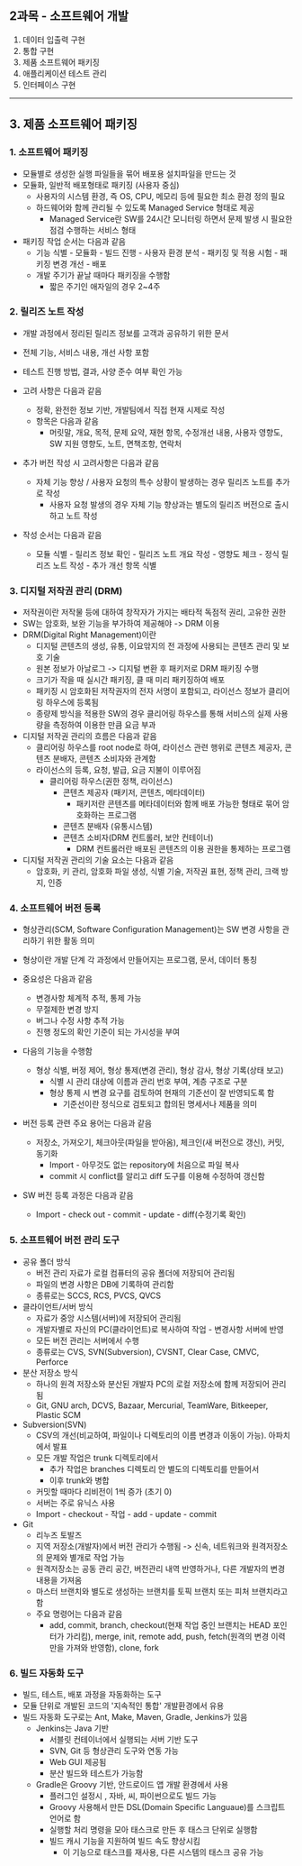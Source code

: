 ## 2과목 - 소프트웨어 개발





1. 데이터 입출력 구현
2. 통합 구현
3. 제품 소프트웨어 패키징
4. 애플리케이션 테스트 관리
5. 인터페이스 구현

---





## 3. 제품 소프트웨어 패키징

### 1. 소프트웨어 패키징

- 모듈별로 생성한 실행 파일들을 묶어 배포용 설치파일을 만드는 것
- 모듈화, 일반적 배포형태로 패키징 (사용자 중심)
  - 사용자의 시스템 환경, 즉 OS, CPU, 메모리 등에 필요한 최소 환경 정의 필요
  - 하드웨어와 함께 관리될 수 있도록 Managed Service 형태로 제공
    - Managed Service란 SW를 24시간 모니터링 하면서 문제 발생 시 필요한 점검 수행하는 서비스 형태
- 패키징 작업 순서는 다음과 같음
  - 기능 식별 - 모듈화 - 빌드 진행 - 사용자 환경 분석 - 패키징 및 적용 시험 - 패키징 변경 개선 - 배포
  - 개발 주기가 끝날 때마다 패키징을 수행함
    - 짧은 주기인 애자일의 경우 2~4주





### 2. 릴리즈 노트 작성

- 개발 과정에서 정리된 릴리즈 정보를 고객과 공유하기 위한 문서
- 전체 기능, 서비스 내용, 개선 사항 포함
- 테스트 진행 방법, 결과, 사양 준수 여부 확인 가능
- 고려 사항은 다음과 같음
  - 정확, 완전한 정보 기반, 개발팀에서 직접 현재 시제로 작성
  - 항목은 다음과 같음
    - 머릿말, 개요, 목적, 문제 요약, 재현 항목, 수정개선 내용, 사용자 영향도, SW 지원 영향도, 노트, 면책조항, 연락처

- 추가 버전 작성 시 고려사항은 다음과 같음
  - 자체 기능 향상 / 사용자 요청의 특수 상황이 발생하는 경우 릴리즈 노트를 추가로 작성
    - 사용자 요청 발생의 경우 자체 기능 향상과는 별도의 릴리즈 버전으로 출시하고 노트 작성
- 작성 순서는 다음과 같음
  - 모듈 식별 - 릴리즈 정보 확인 - 릴리즈 노트 개요 작성 - 영향도 체크 - 정식 릴리즈 노트 작성 - 추가 개선 항목 식별





### 3. 디지털 저작권 관리 (DRM)

- 저작권이란 저작물 등에 대하여 창작자가 가지는 배타적 독점적 권리, 고유한 권한
- SW는 암호화, 보완 기능을 부가하여 제공해야 -> DRM 이용
- DRM(Digital Right Management)이란
  - 디지털 콘텐츠의 생성, 유통, 이요앆지의 전 과정에 사용되는 콘텐츠 관리 및 보호 기술
  - 원본 정보가 아날로그 -> 디지털 변환 후 패키저로 DRM 패키징 수행
  - 크기가 작을 때 실시간 패키징, 클 때 미리 패키징하여 배포
  - 패키징 시 암호화된 저작권자의 전자 서명이 포함되고, 라이선스 정보가 클리어링 하우스에 등록됨
  - 종량제 방식을 적용한 SW의 경우 클리어링 하우스를 통해 서비스의 실제 사용량을 측정하여 이용한 만큼 요금 부과
- 디지털 저작권 관리의 흐름은 다음과 같음
  - 클리어링 하우스를 root node로 하여, 라이선스 관련 행위로 콘텐츠 제공자, 콘텐츠 분배자, 콘텐츠 소비자와 관계함
  - 라이선스의 등록, 요청, 발급, 요금 지불이 이루어짐
    - 클리어링 하우스(권한 정책, 라이선스)
      - 콘텐츠 제공자 (패키저, 콘텐츠, 메타데이터)
        - 패키저란 콘텐츠를 메타데이터와 함께 배포 가능한 형태로 묶어 암호화하는 프로그램
      - 콘텐츠 분배자 (유통시스템)
      - 콘텐츠 소비자(DRM 컨트롤러, 보안 컨테이너)
        - DRM 컨트롤러란 배포된 콘텐츠의 이용 권한을 통제하는 프로그램
- 디지털 저작권 관리의 기술 요소는 다음과 같음
  - 암호화, 키 관리, 암호화 파일 생성, 식별 기술, 저작권 표현, 정책 관리, 크랙 방지, 인증





### 4. 소프트웨어 버전 등록

- 형상관리(SCM, Software Configuration Management)는 SW 변경 사항을 관리하기 위한 활동 의미
- 형상이란 개발 단계 각 과정에서 만들어지는 프로그램, 문서, 데이터 통칭
- 중요성은 다음과 같음
  - 변경사항 체계적 추적, 통제 가능
  - 무절제한 변경 방지
  - 버그나 수정 사항 추적 가능
  - 진행 정도의 확인 기준이 되는 가시성을 부여
- 다음의 기능을 수행함
  - 형상 식별, 버정 제어, 형상 통제(변경 관리), 형상 감사, 형상 기록(상태 보고)
    - 식별 시 관리 대상에 이름과 관리 번호 부여, 계층 구조로 구분
    - 형상 통제 시 변경 요구를 검토하여 현재의 기준선이 잘 반영되도록 함
      - 기준선이란 정식으로 검토되고 합의된 명세서나 제품을 의미
- 버전 등록 관련 주요 용어는 다음과 같음
  - 저장소, 가져오기, 체크아웃(파일을 받아옴), 체크인(새 버전으로 갱신), 커밋, 동기화
    - Import - 아무것도 없는 repository에 처음으로 파일 복사
    - commit 시 conflict를 알리고 diff 도구를 이용해 수정하여 갱신함

- SW 버전 등록 과정은 다음과 같음
  - Import - check out - commit - update - diff(수정기록 확인)





### 5. 소프트웨어 버전 관리 도구

- 공유 폴더 방식
  - 버전 관리 자료가 로컬 컴퓨터의 공유 폴더에 저장되어 관리됨
  - 파일의 변경 사항은 DB에 기록하여 관리함
  - 종류로는 SCCS, RCS, PVCS, QVCS
- 클라이언트/서버 방식
  - 자료가 중앙 시스템(서버)에 저장되어 관리됨
  - 개발자별로 자신의 PC(클라이언트)로 복사하여 작업 - 변경사항 서버에 반영
  - 모든 버전 관리는 서버에서 수행
  - 종류로는 CVS, SVN(Subversion), CVSNT, Clear Case, CMVC, Perforce
- 분산 저장소 방식
  - 하나의 원격 저장소와 분산된 개발자 PC의 로컬 저장소에 함께 저장되어 관리됨
  - Git, GNU arch, DCVS, Bazaar, Mercurial, TeamWare, Bitkeeper, Plastic SCM
- Subversion(SVN)
  - CSV의 개선(비교하여, 파일이나 디렉토리의 이름 변경과 이동이 가능). 아파치에서 발표
  - 모든 개발 작업은 trunk 디렉토리에서
    - 추가 작업은 branches 디렉토리 안 별도의 디렉토리를 만들어서
    - 이후 trunk와 병합
  - 커밋할 때마다 리비전이 1씩 증가 (초기 0)
  - 서버는 주로 유닉스 사용
  - Import - checkout - 작업 - add - update - commit
- Git
  - 리누즈 토발즈
  - 지역 저장소(개발자)에서 버전 관리가 수행됨 -> 신속, 네트워크와 원격저장소의 문제와 별개로 작업 가능
  - 원격저장소는 공동 관리 공간, 버전관리 내역 반영하거나, 다른 개발자의 변경 내용을 가져옴
  - 마스터 브랜치와 별도로 생성하는 브랜치를 토픽 브랜치 또는 피처 브랜치라고 함
  - 주요 명령어는 다음과 같음
    - add, commit, branch, checkout(현재 작업 중인 브랜치는 HEAD 포인터가 가리킴), merge, init, remote add, push, fetch(원격의 변경 이력만을 가져와 반영함), clone, fork





### 6. 빌드 자동화 도구

- 빌드, 테스트, 배포 과정을 자동화하는 도구
- 모듈 단위로 개발된 코드의 '지속적인 통합' 개발환경에서 유용
- 빌드 자동화 도구로는 Ant, Make, Maven, Gradle, Jenkins가 있음
  - Jenkins는 Java 기반
    - 서블릿 컨테이너에서 실행되는 서버 기반 도구
    - SVN, Git 등 형상관리 도구와 연동 가능
    - Web GUI 제공됨
    - 분산 빌드와 테스트가 가능함
  - Gradle은 Groovy 기반, 안드로이드 앱 개발 환경에서 사용
    - 플러그인 설정시 , 자바, 씨, 파이썬으로도 빌드 가능
    - Groovy 사용해서 만든 DSL(Domain Specific Languaue)를 스크립트 언어로 함
    - 실행할 처리 명령을 모아 태스크로 만든 후 태스크 단위로 실행함
    - 빌드 캐시 기능을 지원하여 빌드 속도 향상시킴
      - 이 기능으로 태스크를 재사용, 다른 시스템의 태스크 공유 가능